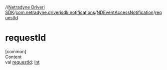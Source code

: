 //[Netradyne Driveri SDK](../../index.md)/[com.netradyne.driverisdk.notifications](../index.md)/[NDEventAccessNotification](index.md)/[requestId](request-id.md)



# requestId  
[common]  
Content  
val [requestId](request-id.md): [Int](https://kotlinlang.org/api/latest/jvm/stdlib/kotlin/-int/index.html)  



